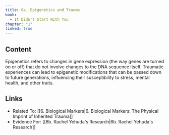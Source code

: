 ```yaml
---
title: 6a. Epigenetics and Trauma
book:
  - It Didn't Start With You
chapter: "1"
linked: true
---
```

## Content

Epigenetics refers to changes in gene expression (the way genes are turned on or off) that do not involve changes to the DNA sequence itself. Traumatic experiences can lead to epigenetic modifications that can be passed down to future generations, influencing their susceptibility to stress, mental health, and other traits.

## Links

- Related To: [[6. Biological Markers|6. Biological Markers: The Physical Imprint of Inherited Trauma]]
- Evidence For: [[6b. Rachel Yehuda's Research|6b. Rachel Yehuda's Research]]


